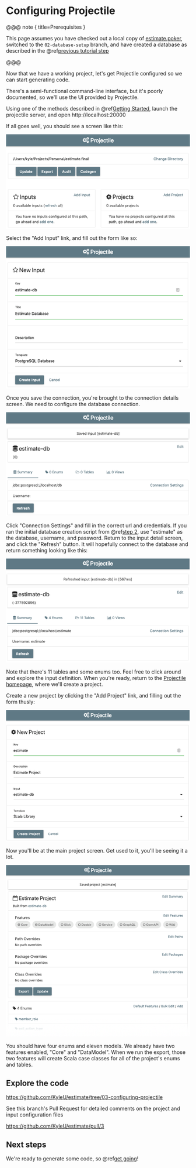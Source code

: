 # Configuring Projectile

@@@ note { title=Prerequisites }

This page assumes you have checked out a local copy of [estimate.poker](https://github.com/KyleU/estimate), 
switched to the `02-database-setup` branch,
and have created a database as described in the @ref[previous tutorial step](02-database-setup.md)

@@@

Now that we have a working project, let's get Projectile configured so we can start generating code.

There's a semi-functional command-line interface, but it's poorly documented, so we'll use the UI provided by Projectile.

Using one of the methods described in @ref[Getting Started](../../gettingStarted.md), launch the projectile server, and open http://localhost:20000

If all goes well, you should see a screen like this:

![initial screen](img/03-01-initial-screen.png)

Select the "Add Input" link, and fill out the form like so:

![new input](img/03-02-new-input.png)

Once you save the connection, you're brought to the connection details screen. We need to configure the database connection.

![input detail](img/03-03-input-detail.png)

Click "Connection Settings" and fill in the correct url and credentials.
If you ran the initial database creation script from @ref[step 2](02-database-setup.md), use "estimate" as the database, username, and password.
Return to the input detail screen, and click the "Refresh" button. 
It will hopefully connect to the database and return something looking like this:

![input refreshed](img/03-04-input-refreshed.png)

Note that there's 11 tables and some enums too. Feel free to click around and explore the input definition. 
When you're ready, return to the [Projectile homepage](http://localhost:20000), where we'll create a project.

Create a new project by clicking the "Add Project" link, and filling out the form thusly:

![new project](img/03-05-new-project.png)

Now you'll be at the main project screen. Get used to it, you'll be seeing it a lot.

![new project](img/03-06-fresh-project.png)

You should have four enums and eleven models. We already have two features enabled, "Core" and "DataModel". 
When we run the export, those two features will create Scala case classes for all of the project's enums and tables.


## Explore the code

https://github.com/KyleU/estimate/tree/03-configuring-projectile   

See this branch's Pull Request for detailed comments on the project and input configuration files

https://github.com/KyleU/estimate/pull/3


## Next steps

We're ready to generate some code, so @ref[get going](04-basic-codegen.md)!

